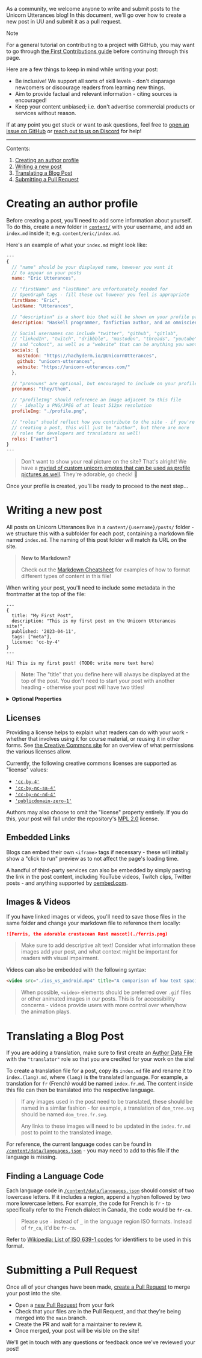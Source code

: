 As a community, we welcome anyone to write and submit posts to the Unicorn Utterances blog! In this document, we'll go over how to create a new post in UU and submit it as a pull request.

> [!NOTE]
> For a general tutorial on contributing to a project with GitHub, you may want to go through [the First Contributions guide](https://github.com/firstcontributions/first-contributions) before continuing through this page.

Here are a few things to keep in mind while writing your post:
- Be inclusive! We support all sorts of skill levels - don't disparage newcomers or discourage readers from learning new things.
- Aim to provide factual and relevant information - citing sources is encouraged!
- Keep your content unbiased; i.e. don't advertise commercial products or services without reason.

If at any point you get stuck or want to ask questions, feel free to [open an issue on GitHub](https://github.com/unicorn-utterances/unicorn-utterances/issues/new) or [reach out to us on Discord](https://discord.gg/FMcvc6T) for help!

---

Contents:
1. [Creating an author profile](#creating-an-author-profile)
2. [Writing a new post](#writing-a-new-post)
3. [Translating a Blog Post](#translating-a-blog-post)
4. [Submitting a Pull Request](#submitting-a-pull-request)

# Creating an author profile

Before creating a post, you'll need to add some information about yourself. To do this, create a new folder in [`content/`](./content/data/unicorns.json) with your username, and add an `index.md` inside it; e.g. `content/eric/index.md`.

Here's an example of what your `index.md` might look like:

```js
---
{
  // "name" should be your displayed name, however you want it
  // to appear on your posts
  name: "Eric Utterances",

  // "firstName" and "lastName" are unfortunately needed for
  // OpenGraph tags - fill these out however you feel is appropriate
  firstName: "Eric",
  lastName: "Utterances",

  // "description" is a short bio that will be shown on your profile page
  description: "Haskell programmer, fanfiction author, and an omniscient unicorn.",

  // Social usernames can include "twitter", "github", "gitlab",
  // "linkedIn", "twitch", "dribbble", "mastodon", "threads", "youtube",
  // and "cohost", as well as a "website" that can be anything you want!
  socials: {
    mastodon: "https://hachyderm.io/@UnicornUtterances",
    github: "unicorn-utterances",
    website: "https://unicorn-utterances.com/"
  },

  // "pronouns" are optional, but encouraged to include on your profile
  pronouns: "they/them",

  // "profileImg" should reference an image adjacent to this file
  // - ideally a PNG/JPEG of at least 512px resolution
  profileImg: "./profile.png",

  // "roles" should reflect how you contribute to the site - if you're
  // creating a post, this will just be "author", but there are more
  // roles for developers and translators as well!
  roles: ["author"]
}
---
```

> Don't want to show your real picture on the site? That's alright! We have a [myriad of custom unicorn emotes that can be used as profile pictures as well](https://github.com/unicorn-utterances/design-assets/tree/main/emotes). They're adorable, go check! 🤩

Once your profile is created, you'll be ready to proceed to the next step...

# Writing a new post

All posts on Unicorn Utterances live in a `content/{username}/posts/` folder - we structure this with a subfolder for each post, containing a markdown file named `index.md`. The naming of this post folder will match its URL on the site.

> **New to Markdown?**
>
> Check out the [Markdown Cheatsheet](https://github.com/adam-p/markdown-here/wiki/Markdown-Cheatsheet) for examples of how to format different types of content in this file!

When writing your post, you'll need to include some metadata in the frontmatter at the top of the file:

```
---
{
  title: "My First Post",
  description: "This is my first post on the Unicorn Utterances site!",
  published: '2023-04-11',
  tags: ["meta"],
  license: 'cc-by-4'
}
---

Hi! This is my first post! (TODO: write more text here)
```

> **Note**: The "title" that you define here will always be displayed at the top of the post. You don't need to start your post with another heading - otherwise your post will have two titles!

<details>
  <summary><strong>Optional Properties</strong></summary>

  There are a few extra properties that you *can* specify in the post frontmatter, but are not required:

  - `authors: ["author1", "author2"]` can be used to manually specify the author IDs of a post, if written by multiple authors.
  - `edited: "2023-10-21"` can specify the "last updated" date of the post if any edits are made.
  - `collection: "My Awesome Article Series"` will treat a group of posts as a series if they all specify the same `collection` string.
  - `order: 0` will reorder posts in a collection according to whatever value you provide. This has no effect unless the post is in a collection.
  - `originalLink: "https://example.com"` specifies an external URL that the post was originally sourced from. If you're reposting something you've written for another blog, this is important to provide!

</details>

## Licenses

Providing a license helps to explain what readers can do with your work - whether that involves using it for course material, or reusing it in other forms. See [the Creative Commons site](https://creativecommons.org/about/cclicenses/) for an overview of what permissions the various licenses allow.

Currently, the following creative commons licenses are supported as "license" values:

- [`'cc-by-4'`](http://creativecommons.org/licenses/by/4.0/)
- [`'cc-by-nc-sa-4'`](http://creativecommons.org/licenses/by-nc-sa/4.0/)
- [`'cc-by-nc-nd-4'`](https://creativecommons.org/licenses/by-nc-nd/4.0/)
- [`'publicdomain-zero-1'`](https://creativecommons.org/publicdomain/zero/1.0/)

Authors may also choose to omit the "license" property entirely. If you do this, your post will fall under the repository's [MPL 2.0](https://github.com/unicorn-utterances/unicorn-utterances/blob/main/LICENSE.md) license.

## Embedded Links

Blogs can embed their own `<iframe>` tags if necessary - these will initially show a "click to run" preview as to not affect the page's loading time.

A handful of third-party services can also be embedded by simply pasting the link in the post content, including YouTube videos, Twitch clips, Twitter posts - and anything supported by [oembed.com](https://oembed.com).

## Images & Videos

If you have linked images or videos, you'll need to save those files in the same folder and change your markdown file to reference them locally:

```markdown
![Ferris, the adorable crustacean Rust mascot](./ferris.png)
```

> Make sure to add descriptive alt text! Consider what information these images add your post, and what context might be important for readers with visual impairment.

Videos can also be embedded with the following syntax:

```html
<video src="./ios_vs_android.mp4" title="A comparison of how text spacing is applied on iOS and Android"></video>
```

> When possible, `<video>` elements should be preferred over `.gif` files or other animated images in our posts. This is for accessibility concerns - videos provide users with more control over when/how the animation plays.

# Translating a Blog Post

If you are adding a translation, make sure to first create an [Author Data File](#creating-an-author-profile) with the `"translator"` role so that you are credited for your work on the site!

To create a translation file for a post, copy its `index.md` file and rename it to `index.(lang).md`, where `(lang)` is the translated language. For example, a translation for `fr` (French) would be named `index.fr.md`. The content inside this file can then be translated into the respective language.

> If any images used in the post need to be translated, these should be named in a similar fashion - for example, a translation of `dom_tree.svg` should be named `dom_tree.fr.svg`.
>
> Any links to these images will need to be updated in the `index.fr.md` post to point to the translated image.

For reference, the current language codes can be found in [`/content/data/languages.json`](./content/data/languages.json) - you may need to add to this file if the language is missing.

## Finding a Language Code

Each language code in [`/content/data/languages.json`](./content/data/languages.json) should consist of two lowercase letters. If it includes a region, append a hyphen followed by two more lowercase letters. For example, the code for French is `fr` - to specifically refer to the French dialect in Canada, the code would be `fr-ca`.

> Please use `-` instead of `_` in the language region ISO formats. Instead of `fr_ca`, it'd be `fr-ca`.

Refer to [Wikipedia: List of ISO 639-1 codes](https://en.wikipedia.org/wiki/List_of_ISO_639-1_codes) for identifiers to be used in this format.

# Submitting a Pull Request

Once all of your changes have been made, [create a Pull Request](https://docs.github.com/en/pull-requests/collaborating-with-pull-requests/proposing-changes-to-your-work-with-pull-requests/creating-a-pull-request-from-a-fork) to merge your post into the site.

- Open a [new Pull Request](https://github.com/unicorn-utterances/unicorn-utterances/compare) from your fork
- Check that your files are in the Pull Request, and that they're being merged into the `main` branch.
- Create the PR and wait for a maintainer to review it.
- Once merged, your post will be visible on the site!

We'll get in touch with any questions or feedback once we've reviewed your post!
